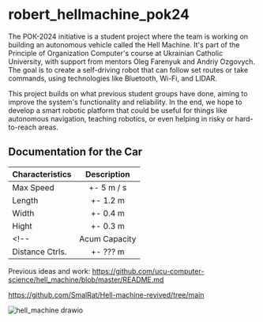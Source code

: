 # robert_hellmachine_pok24
The POК-2024 initiative is a student project where the team is working on building an autonomous vehicle called the Hell Machine. It's part of the Principle of Organization Computer's course at Ukrainian Catholic University, with support from mentors Oleg Farenyuk and Andriy Ozgovych. The goal is to create a self-driving robot that can follow set routes or take commands, using technologies like Bluetooth, Wi-Fi, and LIDAR.

This project builds on what previous student groups have done, aiming to improve the system's functionality and reliability. In the end, we hope to develop a smart robotic platform that could be useful for things like autonomous navigation, teaching robotics, or even helping in risky or hard-to-reach areas.

## Documentation for the Car
| Characteristics | Description |
| --------------- | :---------: |
| Max Speed       | +- 5 m / s  |
| Length          | +- 1.2 m    |
| Width           | +- 0.4 m    |
| Hight           | +- 0.3 m    |
<!--| Acum Capacity   | +- ??? Ah   |
| Distance Ctrls. | +- ??? m    |-->  
Previous ideas and work: 
https://github.com/ucu-computer-science/hell_machine/blob/master/README.md

https://github.com/SmalRat/Hell-machine-revived/tree/main

![hell_machine drawio](https://github.com/user-attachments/assets/b687a504-552a-4545-8ec3-e9a5273073a5)
